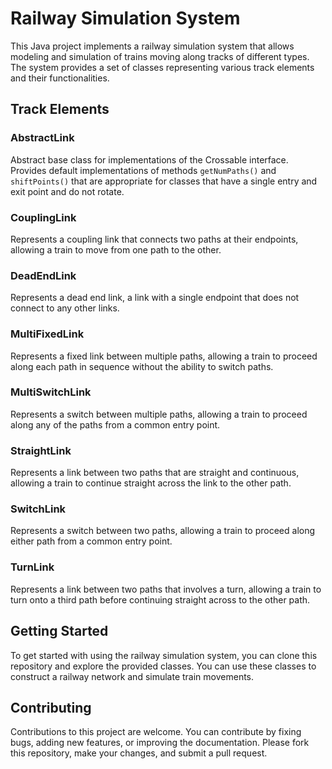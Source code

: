 # Railway Simulation System

This Java project implements a railway simulation system that allows modeling and simulation of trains moving along tracks of different types. The system provides a set of classes representing various track elements and their functionalities.

## Track Elements

### AbstractLink

Abstract base class for implementations of the Crossable interface. Provides default implementations of methods `getNumPaths()` and `shiftPoints()` that are appropriate for classes that have a single entry and exit point and do not rotate.

### CouplingLink

Represents a coupling link that connects two paths at their endpoints, allowing a train to move from one path to the other.

### DeadEndLink

Represents a dead end link, a link with a single endpoint that does not connect to any other links.

### MultiFixedLink

Represents a fixed link between multiple paths, allowing a train to proceed along each path in sequence without the ability to switch paths.

### MultiSwitchLink

Represents a switch between multiple paths, allowing a train to proceed along any of the paths from a common entry point.

### StraightLink

Represents a link between two paths that are straight and continuous, allowing a train to continue straight across the link to the other path.

### SwitchLink

Represents a switch between two paths, allowing a train to proceed along either path from a common entry point.

### TurnLink

Represents a link between two paths that involves a turn, allowing a train to turn onto a third path before continuing straight across to the other path.

## Getting Started

To get started with using the railway simulation system, you can clone this repository and explore the provided classes. You can use these classes to construct a railway network and simulate train movements.

## Contributing

Contributions to this project are welcome. You can contribute by fixing bugs, adding new features, or improving the documentation. Please fork this repository, make your changes, and submit a pull request.
